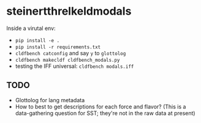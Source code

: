 # steinertthrelkeldmodals

Inside a virutal env:

* `pip install -e .`
* `pip install -r requirements.txt`
* `cldfbench catconfig` and say `y` to `glottolog`
* `cldfbench makecldf cldfbench_modals.py`
* testing the IFF universal: `cldfbench modals.iff`

## TODO
* Glottolog for lang metadata
* How to best to get descriptions for each force and flavor? (This is a data-gathering question for SST; they're not in the raw data at present)